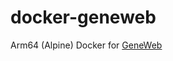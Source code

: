 # docker-geneweb

Arm64 (Alpine) Docker for [GeneWeb](https://https://github.com/geneweb/geneweb "Geneweb Repository")
